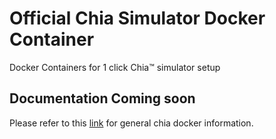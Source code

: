 # Official Chia Simulator Docker Container
 Docker Containers for 1 click Chia™ simulator setup
## Documentation Coming soon
Please refer to this [link](https://github.com/Chia-Network/chia-docker/blob/main/readme.md) for general chia docker information.
